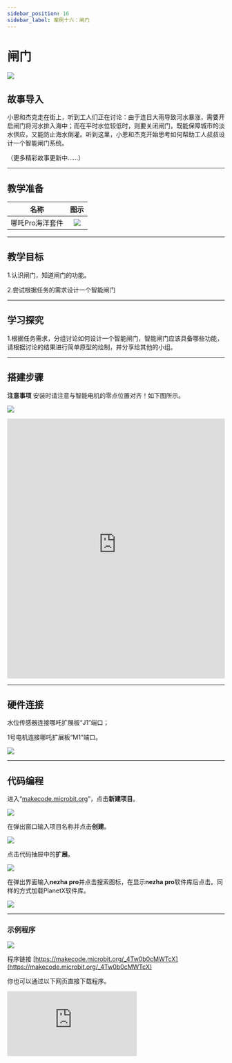 ```yaml
---
sidebar_position: 16
sidebar_label: 案例十六：闸门
---
```


# 闸门

![](https://wiki-media-ef.oss-cn-hongkong.aliyuncs.com/docs/microbit/building-blocks/nezha-pro-ocean-kit/setup-diagram/case16/nezha-pro-ocean-kit-step-16-00.png.png)


## 故事导入

小恩和杰克走在街上，听到工人们正在讨论：由于连日大雨导致河水暴涨，需要开启闸门将河水排入海中；而在平时水位较低时，则要关闭闸门，既能保障城市的淡水供应，又能防止海水倒灌。听到这里，小恩和杰克开始思考如何帮助工人叔叔设计一个智能闸门系统。

（更多精彩故事更新中......）

--- 

## 教学准备

|     名称     |            图示            |
| :----------: | :--------------------------: |
|   哪吒Pro海洋套件  |   ![](https://wiki-media-ef.oss-cn-hongkong.aliyuncs.com/docs/microbit/building-blocks/nezha-pro-ocean-kit/nezha-pro-ocean-kit-products-introduction-002.png.png)  |

--- 
## 教学目标 

1.认识闸门，知道闸门的功能。

2.尝试根据任务的需求设计一个智能闸门

--- 

## 学习探究

1.根据任务需求，分组讨论如何设计一个智能闸门，智能闸门应该具备哪些功能，请根据讨论的结果进行简单原型的绘制，并分享给其他的小组。

--- 
## 搭建步骤

**注意事项** 安装时请注意与智能电机的零点位置对齐！如下图所示。

![](https://wiki-media-ef.oss-cn-hongkong.aliyuncs.com/docs/microbit/building-blocks/nezha-pro-ocean-kit/nezha-pro-ocean-kit-00.png)


<embed src="https://wiki-media-ef.oss-cn-hongkong.aliyuncs.com/docs/microbit/building-blocks/nezha-pro-ocean-kit/setup-diagram/case16/nezha-pro-ocean-kit-16-1.png.pdf" type="application/pdf" width="100%" height="600px" />

--- 

## 硬件连接

水位传感器连接哪吒扩展板“J1”端口；

1号电机连接哪吒扩展板“M1”端口。


![](https://wiki-media-ef.oss-cn-hongkong.aliyuncs.com/docs/microbit/building-blocks/nezha-pro-ocean-kit/setup-diagram/case16/nezha-pro-ocean-kit-16-4.png.png)

--- 
## 代码编程

进入“[makecode.microbit.org](https://makecode.microbit.org)”，点击**新建项目**。

![](https://wiki-media-ef.oss-cn-hongkong.aliyuncs.com/docs/microbit/building-blocks/microbit-space-science-kit/images/microbit-space-science-kit-case01-07.png)

在弹出窗口输入项目名称并点击**创建**。

![](https://wiki-media-ef.oss-cn-hongkong.aliyuncs.com/docs/microbit/building-blocks/microbit-space-science-kit/images/microbit-space-science-kit-case01-11.png)

点击代码抽屉中的**扩展**。

![](https://wiki-media-ef.oss-cn-hongkong.aliyuncs.com/docs/microbit/building-blocks/microbit-space-science-kit/images/microbit-space-science-kit-case01-09.png)

在弹出界面输入**nezha pro**并点击搜索图标，在显示**nezha pro**软件库后点击。同样的方式加载PlanetX软件库。

![](https://wiki-media-ef.oss-cn-hongkong.aliyuncs.com/docs/microbit/building-blocks/microbit-space-science-kit/images/microbit-space-science-kit-case01-10.png)

---
### 示例程序

![](https://wiki-media-ef.oss-cn-hongkong.aliyuncs.com/docs/microbit/building-blocks/nezha-pro-ocean-kit/setup-diagram/case16/nezha-pro-ocean-kit-16-2.png.png)

程序链接
[https://makecode.microbit.org/_4Tw0b0cMWTcX](https://makecode.microbit.org/_4Tw0b0cMWTcX)

你也可以通过以下网页直接下载程序。

<div
    style={{
        position: 'relative',
        paddingBottom: '60%',
        overflow: 'hidden',
    }}
>
    <iframe
        src="https://makecode.microbit.org/_4Tw0b0cMWTcX"
        frameborder="0"
        sandbox="allow-popups allow-forms allow-scripts allow-same-origin"
        style={{
            position: 'absolute',
            width: '100%',
            height: '100%',
        }}
    />
</div>

---
### 下载程序

使用 USB 线连接 PC 和 micro:bit V2。

![](https://wiki-media-ef.oss-cn-hongkong.aliyuncs.com/docs/microbit/building-blocks/microbit-space-science-kit/images/microbit-space-science-kit-manual03.gif)

连接成功后，电脑上会识别出一个名为 MICROBIT 的盘符。

![](https://wiki-media-ef.oss-cn-hongkong.aliyuncs.com/docs/microbit/building-blocks/microbit-space-science-kit/images/microbit-space-science-kit-manual06.png)

点击左下角的![](https://wiki-media-ef.oss-cn-hongkong.aliyuncs.com/docs/microbit/building-blocks/microbit-space-science-kit/images/microbit-space-science-kit-manual07.png)，选择**Connect Device**。

![](https://wiki-media-ef.oss-cn-hongkong.aliyuncs.com/docs/microbit/building-blocks/microbit-space-science-kit/images/microbit-space-science-kit-manual11.png)

点击![](https://wiki-media-ef.oss-cn-hongkong.aliyuncs.com/docs/microbit/building-blocks/microbit-space-science-kit/images/microbit-space-science-kit-manual08.png)。

![](https://wiki-media-ef.oss-cn-hongkong.aliyuncs.com/docs/microbit/building-blocks/microbit-space-science-kit/images/microbit-space-science-kit-manual12.png)

点击![](https://wiki-media-ef.oss-cn-hongkong.aliyuncs.com/docs/microbit/building-blocks/microbit-space-science-kit/images/microbit-space-science-kit-manual09.png)。

![](https://wiki-media-ef.oss-cn-hongkong.aliyuncs.com/docs/microbit/building-blocks/microbit-space-science-kit/images/microbit-space-science-kit-manual13.png)

在弹出窗口选择 **BBC micro:bit CMSIS-DAP**，然后选择**连接**，至此，我们的 micro:bit 就已经连接成功。

![](https://wiki-media-ef.oss-cn-hongkong.aliyuncs.com/docs/microbit/building-blocks/microbit-space-science-kit/images/microbit-space-science-kit-manual14.png)

点击**下载程序**

![](https://wiki-media-ef.oss-cn-hongkong.aliyuncs.com/docs/microbit/building-blocks/microbit-space-science-kit/images/microbit-space-science-kit-manual10.png)

---
## 案例演示

水位传感器检测海水的水位值＜50时，打开闸门，水位传感器检测到啊海水的水位值＞50时，关闭闸门防止海水倒灌。


**图片**

---
## 扩展知识

### 海水倒灌

海水倒灌是指海水通过地表或地下侵入内陆淡水系统的现象，全球沿海地区普遍面临这一挑战。以下从国内外案例、核心原因、影响及应对措施等方面展开分析：

### 一 、案例

**美国密西西比河（2023 年）**

持续干旱导致河水流量锐减，墨西哥湾海水倒灌至新奥尔良市以北 113 公里，威胁 80 万人口的饮用水安全。海水腐蚀老旧铅管道，可能引发重金属污染。

**意大利威尼斯（2019 年）**

极端天气导致水位达 1.87 米，全城 85% 区域被淹，圣马可广场多次被海水侵袭，旅游业和古建筑受损严重。

**越南湄公河三角洲（2024 年）**

海平面上升和干旱使海水倒灌范围扩大，土壤盐碱化导致水稻减产 30%-50%，数百万农民生计受威胁。

**辽宁盘锦（2024 年 10 月）**

受天文大潮、温带风暴潮边缘波增水叠加影响，盘锦市大洼区二界沟街道 231 户居民房屋被淹，水深超过半米。盘锦地处大辽河入海口，喇叭口地形放大了潮水涌入的冲击力，同时全球变暖导致的海平面上升（2024 年中国沿海海平面达历史同期最高）加剧了倒灌风险

### 二、核心原因

**2.1、自然因素**

**天文大潮与风暴潮叠加**
朔望月期间（农历初一、十五）太阳和月球引潮力叠加，若同时遭遇台风、冷空气等天气系统，风暴增水可使潮位突破橙色甚至红色预警级别。例如，2024 年辽宁沿海倒灌因温带风暴潮边缘波与天文大潮叠加，潮位达历史极值。

**海平面上升**

1993-2023 年全球海平面上升速率达 3.4 毫米 / 年，中国沿海为 4.0 毫米 / 年。海平面上升使基础潮位升高，放大了风暴潮的致灾性。

**地形影响**

喇叭口河口（如钱塘江、盘锦大辽河）和内凹海湾（如渤海湾）易因潮水汇聚抬高水位，引发倒灌。

**2.2、人为因素**

**地下水超采**

沿海城市过度抽取地下水导致地面沉降，形成漏斗区，加速海水入侵。中国已形成 8.7 万平方公里漏斗区，河北、山东等地海水入侵严重。

**河流改道与生态破坏**

水利工程拦截淡水、红树林湿地破坏削弱了自然屏障。例如，越南湄公河三角洲因堤坝建设和湿地开发，海水倒灌风险增加。

**气候变化**

全球变暖导致极地冰川融化和海水热膨胀，进一步推高海平面。IPCC 预测，2100 年全球海平面可能上升 0.56-0.77 米，沿海洪水频率将显著增加。

### 三、主要影响
**3.1、生态破坏**

海水倒灌导致土壤盐碱化（氯离子含量＞1000 毫克 / 升即重度盐碱化）、湿地退化，威胁红树林、珊瑚礁等生态系统。例如，美国路易斯安那州湿地因海水入侵年均消失约 13 平方公里。

**农业与饮水危机**

盐渍化土壤使农作物减产（氯化物＞600 毫克 / 升时蔬菜减产 20%），淡水水源被污染。越南湄公河三角洲已有 40% 农田受盐碱化影响。

**基础设施损毁**

海水腐蚀金属管道、道路和建筑。新奥尔良市 48% 供水管网为铅质，海水倒灌可能引发长期健康风险。

**经济损失**

2024 年中国沿海因海水倒灌直接经济损失 7200 万元，美国为应对密西西比河倒灌计划投入数亿美元建设反渗透装置。

### 四、国际经验

**荷兰 Delta Works 工程**

通过建设可调节水闸和堤坝，将莱茵河、马斯河等河口与北海隔离，有效防御风暴潮。该工程使荷兰洪水风险降低 90%。

**美国地下水管理**

佛罗里达州立法限制地下水开采，推广海水淡化（如坦帕湾反渗透厂），减少对淡水的依赖。

**威尼斯 MOSE 工程**

建设 78 座可升降式水坝，在高潮位时升起阻挡海水。2023 年投入使用后，威尼斯洪水频率下降 60%。

### 五、未来挑战与建议
**气候适应**

需加强海平面上升监测，推动沿海城市规划向高海拔区域转移，避免在低洼地带新建基础设施。

**技术升级**

推广数字孪生、卫星遥感等技术，提升风暴潮漫滩精细化预报能力。

**国际合作**

建立跨国监测网络，共享风暴潮、海平面数据。例如，东南亚国家联盟（ASEAN）合作应对湄公河三角洲倒灌问题。

**公众参与**

沿海居民需在天文大潮期做好防潮准备，避免在危险区域活动。例如，厦门沙坡尾社区通过电子围栏推送预警信息。
海水倒灌是气候变化与人类活动共同作用的结果，其治理需全球协作、技术创新与生态保护并重。通过 “工程 - 生态 - 管理” 多维度措施，可最大限度降低倒灌风险，保障沿海地区可持续发展。




